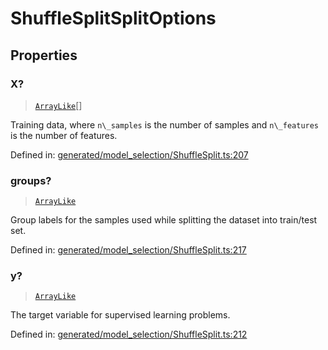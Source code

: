 # ShuffleSplitSplitOptions

## Properties

### X?

> [`ArrayLike`](../types/ArrayLike.md)[]

Training data, where `n\_samples` is the number of samples and `n\_features` is the number of features.

Defined in:  [generated/model\_selection/ShuffleSplit.ts:207](https://github.com/transitive-bullshit/scikit-learn-ts/blob/122b3c0/packages/sklearn/src/generated/model_selection/ShuffleSplit.ts#L207)

### groups?

> [`ArrayLike`](../types/ArrayLike.md)

Group labels for the samples used while splitting the dataset into train/test set.

Defined in:  [generated/model\_selection/ShuffleSplit.ts:217](https://github.com/transitive-bullshit/scikit-learn-ts/blob/122b3c0/packages/sklearn/src/generated/model_selection/ShuffleSplit.ts#L217)

### y?

> [`ArrayLike`](../types/ArrayLike.md)

The target variable for supervised learning problems.

Defined in:  [generated/model\_selection/ShuffleSplit.ts:212](https://github.com/transitive-bullshit/scikit-learn-ts/blob/122b3c0/packages/sklearn/src/generated/model_selection/ShuffleSplit.ts#L212)
